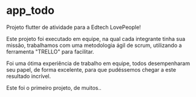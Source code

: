 # app_todo

Projeto flutter de atividade para a Edtech LovePeople!


Este projeto foi executado em equipe,
na qual cada integrante tinha sua missão,
trabalhamos com uma metodologia ágil de scrum,
utilizando a ferramenta "TRELLO" para facilitar.


Foi uma ótima experiência de trabalho em equipe,
todos desempenharam seu papel, de forma excelente,
para que pudéssemos chegar a este resultado incrível. 

Este foi o primeiro projeto, de muitos..
